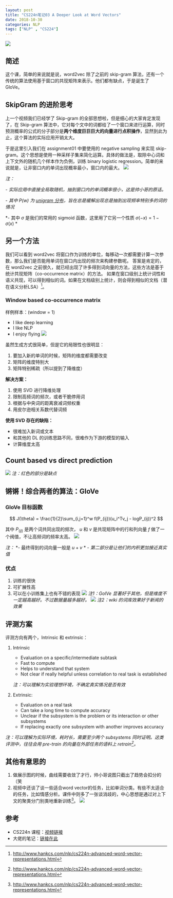 ```yaml
---
layout: post
title: "CS224n笔记03 A Deeper Look at Word Vectors"
date: 2018-10-30
categories: NLP
tags: ["NLP" , "CS224"]
---
```

![](/assets/images/blog/20181030-cs224note3/DraggedImage.png)

## 简述
这个课，简单的来说就是说，word2vec 除了之前的 skip-gram 算法，还有一个传统的算法使用基于窗口的共现矩阵来表示。他们都有缺点，于是诞生了 GloVe。

<!--more-->
## SkipGram 的进阶思考
上一个视频我们已经学了 Skip-gram 的全部思想啦，但是细心的大家肯定发现了，在 Skip-gram 算法中，它对每个文中的词都给了一个窗口来进行运算，同时预测概率的公式的分子部分是**两个维度巨巨巨大的向量进行点积操作**，显然到此为止，这个算法的实际应用开销太大。

于是这里引入我们在 assignment01 中要使用的 negative sampling 来实现 skip-gram。这个思想是使用一种采样子集来简化运算。具体的做法是，取除中心词和上下文外的随机几个样本作为负例，训练 binary logistic regression。简单的来说就是，让非窗口内的单词出现概率最小，窗口内的最大。
![](/assets/images/blog/20181030-cs224note3/DraggedImage-1.png)

*注：*

*- 实际应用中直接全局取随机，抽到窗口内的单词概率很小，这是帅小哥的原话。*

*- 其中 $P(w)$ 为 [unigram 分布](http://www.hankcs.com/nlp/word2vec.html#h3-12%20)，旨在总是缓解出现总是抽到出现频率特别多的词的情况*

*- 其中 $\sigma$ 是我们的常用的 sigmoid 函数，这里用了它另一个性质  $\sigma(-x) = 1- \sigma(x)$ *

## 另一个方法
我们可以看到 word2vec 将窗口作为训练的单位，每移动一次都需要计算一次参数，那么我们是否能用单词在窗口内出现的频次来构建参数呢。
答案是肯定的，在 word2vec 之前很久，就已经出现了许多得到词向量的方法，这些方法是基于统计共现矩阵（co-occurrence matrix）的方法。
如果在窗口级别上统计词性和语义共现，可以得到相似的词。如果在文档级别上统计，则会得到相似的文档（潜在语义分析LSA）[^1]。

### Window based co-occurrence matrix
样例样本：(window = 1)
- I like deep learning
- I like NLP
- I enjoy flying
![](/assets/images/blog/20181030-cs224note3/DraggedImage-2.png)

虽然生成方式很简单，但是它的局限性也很明显：
1. 要加入新的单词的时候，矩阵的维度都需要改变
2. 矩阵的维度特别大
3. 矩阵特别稀疏（所以提到了降维度）

**解决方案：**
1. 使用 SVD 进行降维处理
2. 限制高频词的频次，或者干脆停用词
3. 根据与中央词的距离衰减词频权重
4. 用皮尔逊相关系数代替词频

**使用 SVD 存在的缺陷：**
- 很难加入新词或文本
- 和其他的 DL 的训练思路不同，很难作为下游的模型的输入
- 计算维度太高

## Count based vs direct prediction
![](/assets/images/blog/20181030-cs224note3/DraggedImage-3.png)
*注：红色的部分是缺点*

## 锵锵！综合两者的算法：GloVe
### GloVe 目标函数

$$
J(\theta) = \frac{1}{2}\sum_{i,j=1}^w f(P_{ij})(u_i^Tv_j - logP_(ij))^2
$$

其中 $P_(ij)$ 是两个词共同出现的频次，  $u$ 和  $v$ 是共现矩阵中的行和列向量  $f$ 做了一个阀值，不让高频词的频率太高。
![](/assets/images/blog/20181030-cs224note3/DraggedImage-4.png)

*注：*
*- 最终得到的词向量一般是 $u+v$ *
*- 第二部分是让他们的内积更加接近真实值*

### 优点
1. 训练的很快
2. 可扩展性高
3. 可以在小训练集上也有不错的表现
![](/assets/images/blog/20181030-cs224note3/DraggedImage-5.png)
*注1：GolVe 显著好于其他，但是维度不一定越高越好。不过数据量越多越好。*
![](/assets/images/blog/20181030-cs224note3/DraggedImage-6.png)
*注2：wiki 的词库效果好于新闻的效果*

## 评测方案

评测方向有两个，Intrinsic 和 extrinsic：
1. Intrinsic 
	- Evaluation on a specific/intermediate subtask
	- Fast to compute
	- Helps to understand that system
	- Not clear if really helpful unless correlation to real task is established

	*注：可以理解为实验理想环境，不确定真实情况是否有效*
2. Extrinsic:
	- Evaluation on a real task
	- Can take a long time to compute accuracy
	- Unclear if the subsystem is the problem or its interaction or other subsystems
	- If replacing exactly one subsystem with another improves accuracy

*注：可以理解为实际环境，耗时长，需要至少两个 subsystems 同时证明。这类评测中，往往会用 pre-train 的向量在外部任务的语料上 retrain[^2]。*

## 其他有意思的
1. 做展示图的时候，曲线需要收敛了才行，帅小哥说图只截出了趋势会扣分的（笑
2. 视频中还谈了谈一些适合word vector的任务，比如单词分类。有些不太适合的任务，比如情感分析。课件中则多了一张谈消歧的，中心思想是通过对上下文的聚类分门别类地重新训练[^3]。
	![](/assets/images/blog/20181030-cs224note3/DraggedImage-7.png)

## 参考
- CS224n 课程：[视频链接](https://www.bilibili.com/video/av30326868/?p=3)
- 大佬的笔记：[链接在此](http://www.hankcs.com/nlp/cs224n-advanced-word-vector-representations.html)
<script type="text/x-mathjax-config">MathJax.Hub.Config({tex2jax: {inlineMath:[['$','$']]}});</script>

<script type="text/javascript" src="https://cdnjs.cloudflare.com/ajax/libs/mathjax/2.7.1/MathJax.js?config=TeX-AMS-MML_HTMLorMML"></script>

[^1]:	http://www.hankcs.com/nlp/cs224n-advanced-word-vector-representations.html

[^2]:	http://www.hankcs.com/nlp/cs224n-advanced-word-vector-representations.html

[^3]:	http://www.hankcs.com/nlp/cs224n-advanced-word-vector-representations.html
